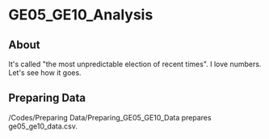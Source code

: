 GE05_GE10_Analysis
=======================

About
-----

It's called "the most unpredictable election of recent times". I love numbers. Let's see how it goes.

Preparing Data
--------------

/Codes/Preparing Data/Preparing_GE05_GE10_Data prepares ge05_ge10_data.csv.

